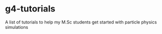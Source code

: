 # g4-tutorials
 A list of tutorials to help my M.Sc students get started with particle physics simulations
